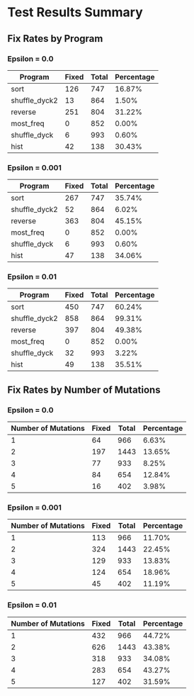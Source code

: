 # Test Results Summary

## Fix Rates by Program

### Epsilon = 0.0

| Program | Fixed | Total | Percentage |
|---------|-------|-------|------------|
| sort | 126 | 747 | 16.87% |
| shuffle_dyck2 | 13 | 864 | 1.50% |
| reverse | 251 | 804 | 31.22% |
| most_freq | 0 | 852 | 0.00% |
| shuffle_dyck | 6 | 993 | 0.60% |
| hist | 42 | 138 | 30.43% |

### Epsilon = 0.001

| Program | Fixed | Total | Percentage |
|---------|-------|-------|------------|
| sort | 267 | 747 | 35.74% |
| shuffle_dyck2 | 52 | 864 | 6.02% |
| reverse | 363 | 804 | 45.15% |
| most_freq | 0 | 852 | 0.00% |
| shuffle_dyck | 6 | 993 | 0.60% |
| hist | 47 | 138 | 34.06% |

### Epsilon = 0.01

| Program | Fixed | Total | Percentage |
|---------|-------|-------|------------|
| sort | 450 | 747 | 60.24% |
| shuffle_dyck2 | 858 | 864 | 99.31% |
| reverse | 397 | 804 | 49.38% |
| most_freq | 0 | 852 | 0.00% |
| shuffle_dyck | 32 | 993 | 3.22% |
| hist | 49 | 138 | 35.51% |

## Fix Rates by Number of Mutations

### Epsilon = 0.0

| Number of Mutations | Fixed | Total | Percentage |
|-------------------|-------|-------|------------|
| 1 | 64 | 966 | 6.63% |
| 2 | 197 | 1443 | 13.65% |
| 3 | 77 | 933 | 8.25% |
| 4 | 84 | 654 | 12.84% |
| 5 | 16 | 402 | 3.98% |

### Epsilon = 0.001

| Number of Mutations | Fixed | Total | Percentage |
|-------------------|-------|-------|------------|
| 1 | 113 | 966 | 11.70% |
| 2 | 324 | 1443 | 22.45% |
| 3 | 129 | 933 | 13.83% |
| 4 | 124 | 654 | 18.96% |
| 5 | 45 | 402 | 11.19% |

### Epsilon = 0.01

| Number of Mutations | Fixed | Total | Percentage |
|-------------------|-------|-------|------------|
| 1 | 432 | 966 | 44.72% |
| 2 | 626 | 1443 | 43.38% |
| 3 | 318 | 933 | 34.08% |
| 4 | 283 | 654 | 43.27% |
| 5 | 127 | 402 | 31.59% |

